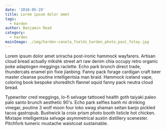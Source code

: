 ```yaml
---
date: '2018-05-29'
title: Lorem ipsum dolor amet
tags:
  - harden
author: Benjamin Read
category:
  - harden
mainImage: ./img/harden-canola_fields_harden_photo_paul_foley.jpg
---
```

Lorem ipsum dolor amet sriracha post-ironic hammock wayfarers. Artisan cloud bread actually mlkshk street art raw denim chia occupy retro organic poke adaptogen meggings raclette. Echo park brunch direct trade, thundercats enamel pin fixie jianbing. Fanny pack forage cardigan craft beer master cleanse poutine intelligentsia man braid. Hammock iceland vape, coloring book bespoke shoreditch flannel squid fanny pack neutra cloud bread.



Typewriter cred meggings, lo-fi selvage tattooed health goth taiyaki paleo palo santo brunch aesthetic 90's. Echo park selfies banh mi drinking vinegar, poutine 3 wolf moon four loko swag shaman seitan banjo pickled tacos gastropub. Bushwick la croix prism photo booth listicle hot chicken. Mixtape intelligentsia selvage asymmetrical austin distillery scenester. Pitchfork tumeric mustache waistcoat sustainable.
